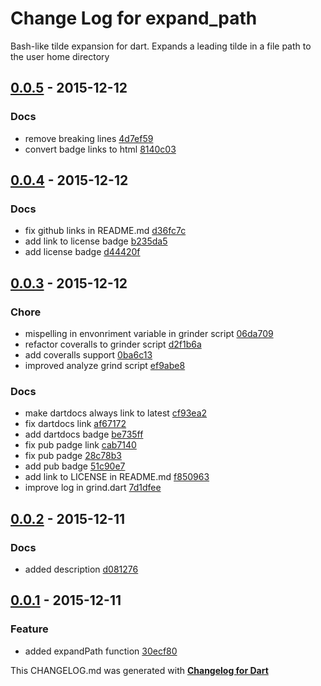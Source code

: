 # Change Log for expand_path
Bash-like tilde expansion for dart. Expands a leading tilde in a file path to the user home directory

## [0.0.5](http://github.com/kasperpeulen/expand_path.dart/compare/0.0.4...0.0.5) - 2015-12-12

### Docs
* remove breaking lines [4d7ef59](https://github.com/kasperpeulen/expand_path.dart/commit/4d7ef59cac57157f281153cd66851f1214e34f90)
* convert badge links to html [8140c03](https://github.com/kasperpeulen/expand_path.dart/commit/8140c033ed2259e9cfce01a3667e8fdf54427ddd)

## [0.0.4](http://github.com/kasperpeulen/expand_path.dart/compare/0.0.3...0.0.4) - 2015-12-12

### Docs
* fix github links in README.md [d36fc7c](https://github.com/kasperpeulen/expand_path.dart/commit/d36fc7cc02c9e4496b05fd08085a14871c7848da)
* add link to license badge [b235da5](https://github.com/kasperpeulen/expand_path.dart/commit/b235da562f11e58d951ac822df0e59608f29ca0f)
* add license badge [d44420f](https://github.com/kasperpeulen/expand_path.dart/commit/d44420f766a298c59f4f9433d77f4b66501ff768)

## [0.0.3](http://github.com/kasperpeulen/expand_path.dart/compare/0.0.2...0.0.3) - 2015-12-12

### Chore
* mispelling in envonriment variable in grinder script [06da709](https://github.com/kasperpeulen/expand_path.dart/commit/06da7091046d791f450e02365a56a155dca40ee9)
* refactor coveralls to grinder script [d2f1b6a](https://github.com/kasperpeulen/expand_path.dart/commit/d2f1b6ae94fca06ea475dc0c122772257f8e863a)
* add coveralls support [0ba6c13](https://github.com/kasperpeulen/expand_path.dart/commit/0ba6c1363761a08fef75a5fb35651c02f3370d84)
* improved analyze grind script [ef9abe8](https://github.com/kasperpeulen/expand_path.dart/commit/ef9abe8a591b610db989831c7c966f8013166752)

### Docs
* make dartdocs always link to latest [cf93ea2](https://github.com/kasperpeulen/expand_path.dart/commit/cf93ea2574893e7fb5c9879217d2b6f76fef6511)
* fix dartdocs link [af67172](https://github.com/kasperpeulen/expand_path.dart/commit/af67172cde26acae253fe1d168db643becc3f4f6)
* add dartdocs badge [be735ff](https://github.com/kasperpeulen/expand_path.dart/commit/be735ff066db9751a127d31195daaf890c36cb1e)
* fix pub padge link [cab7140](https://github.com/kasperpeulen/expand_path.dart/commit/cab7140bfbdb55aa6655f2e90bc55cca76c647d3)
* fix pub padge [28c78b3](https://github.com/kasperpeulen/expand_path.dart/commit/28c78b3848017dfa322c84e5358ec505555e646f)
* add pub badge [51c90e7](https://github.com/kasperpeulen/expand_path.dart/commit/51c90e75841a384006b2ed46cbecc0a9a4c4cb29)
* add link to LICENSE in README.md [f850963](https://github.com/kasperpeulen/expand_path.dart/commit/f8509630b2fb186d5c6c3a324ca42427cfeb4589)
* improve log in grind.dart [7d1dfee](https://github.com/kasperpeulen/expand_path.dart/commit/7d1dfee5d96aecbba2dc3b1de8a7c22457d73408)

## [0.0.2](http://github.com/kasperpeulen/expand_path.dart/compare/0.0.1...0.0.2) - 2015-12-11

### Docs
* added description [d081276](https://github.com/kasperpeulen/expand_path.dart/commit/d08127697f4826699b290bf78c56b93a34f72dcf)

## [0.0.1](http://github.com/kasperpeulen/expand_path.dart/compare/0.0.1) - 2015-12-11

### Feature
* added expandPath function [30ecf80](https://github.com/kasperpeulen/expand_path.dart/commit/30ecf807834c9ecdefaf7b4136f63e9a3af88f86)


This CHANGELOG.md was generated with [**Changelog for Dart**](https://pub.dartlang.org/packages/changelog)
